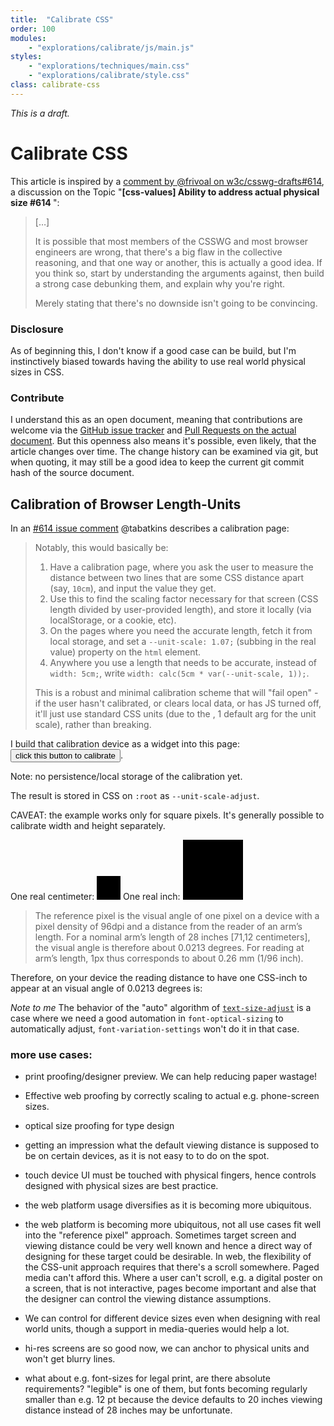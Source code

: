 ```yaml
---
title:  "Calibrate CSS"
order: 100
modules:
    - "explorations/calibrate/js/main.js"
styles:
    - "explorations/techniques/main.css"
    - "explorations/calibrate/style.css"
class: calibrate-css
---
```


*This is a draft.*

# Calibrate CSS

<p>This article is inspired by a
<a href ="https://github.com/w3c/csswg-drafts/issues/614">comment by
@frivoal on w3c/csswg-drafts#614</a>, a discussion on the Topic
"<strong>[css-values] Ability to address actual physical size #614 </strong>":
</p>

<blockquote>
    <p>[…]</p>
    <p>It is possible that most members of the CSSWG and most browser
    engineers are wrong, that there's a big flaw in the collective
    reasoning, and that one way or another, this is actually a good
    idea. If you think so, start by understanding the arguments against,
    then build a strong case debunking them, and explain why you're right.</p>
    <p>Merely stating that there's no downside isn't going to be convincing.</p>
</blockquote>

<h3>Disclosure</h3>
<p>As of beginning this, I don't know if a good case can be build, but
I'm instinctively biased towards having the ability to use real world
physical sizes in CSS.</p>

<h3>Contribute</h3>
<p>I understand this as an open document, meaning that contributions
are welcome via the <a href="https://github.com/graphicore/varla-varfo/issues">GitHub
issue tracker</a> and <a href="https://github.com/graphicore/varla-varfo/blob/main/explorations/calibrate/index.html">Pull
Requests on the actual document</a>. But this openness also means it's
possible, even likely, that the article changes over time. The change
history can be examined via git, but when quoting, it may still be a
good idea to keep the current git commit hash of the source document.
<!-- TODO: include commit hash and link in an automated build step --></p>

<h2>Calibration of Browser Length-Units</h2>

<p>In an <a href="https://github.com/w3c/csswg-drafts/issues/614#issuecomment-611217635">#614
issue comment</a> @tabatkins describes a calibration page:</p>

<blockquote>
<p>Notably, this would basically be:</p>
<ol>
    <li>Have a calibration page, where you ask the user to measure
    the distance between two lines that are some CSS distance apart
    (say, <code>10cm</code>), and input the value they get.</li>
    <li>Use this to find the scaling factor necessary for that screen
    (CSS length divided by user-provided length), and store it locally
    (via localStorage, or a cookie, etc).</li>
    <li>On the pages where you need the accurate length, fetch it from
    local storage, and set a <code>--unit-scale: 1.07;</code> (subbing
    in the real value) property on the <code>html</code> element.</li>
    <li>Anywhere you use a length that needs to be accurate, instead of
    <code>width: 5cm;</code>, write
    <code>width: calc(5cm * var(--unit-scale, 1));</code>.</li>
</ol>
<p>This is a robust and minimal calibration scheme that will
"fail open" - if the user hasn't calibrated, or clears local data, or
has JS turned off, it'll just use standard CSS units (due to the , 1
default arg for the unit scale), rather than breaking.</p>
</blockquote>

<p>I build that calibration device as a widget into this page:<br>
    <button class="ui-init-calibrate">click this button to calibrate</button>.
</p>
<p>Note: no persistence/local storage of the calibration yet.</p>
<p>The result is stored in CSS on <code>:root</code> as <code>--unit-scale-adjust</code>.</p>


<p>CAVEAT: the example works only for square pixels. It's generally
possible to calibrate width and height separately.</p>

<p>
    One real centimeter: <span style="display: inline-block; width: 1cm; height: 1cm; background: black"></span>
    One real inch: <span style="display: inline-block; width: 1in; height: 1in; background: black"></span>
</p>

<blockquote>
The reference pixel is the visual angle of one pixel on a device with
a pixel density of 96dpi and a distance from the reader of an arm’s
length. For a nominal arm’s length of 28 inches [71,12 centimeters], the visual angle
is therefore about 0.0213 degrees. For reading at arm’s length,
1px thus corresponds to about 0.26 mm (1/96 inch).
</blockquote>

Therefore, on your device the reading distance to have one
CSS-inch to appear at an visual angle of 0.0213 degrees is: <span class="insert insert-normal-reading-distance"></span>

<p><em>Note to me</em>
The behavior of the "auto" algorithm of
<a href="https://developer.mozilla.org/en-US/docs/Web/CSS/text-size-adjust"><code>text-size-adjust</code></a>
is a case where we need a good automation in <code>font-optical-sizing</code>
to automatically adjust, <code>font-variation-settings</code> won't do it in that case.

</p>

### more use cases:

* print proofing/designer preview. We can help reducing paper
  wastage!
* Effective web proofing by correctly scaling to actual
  e.g. phone-screen sizes.
* optical size proofing for type design
* getting an impression what the default viewing distance is
  supposed to be on certain devices, as it is not easy to to
  do on the spot.

* touch device UI must be touched with physical fingers,
  hence controls designed with physical sizes are best practice.
* the web platform usage diversifies as it is becoming more ubiquitous.
* the web platform is becoming more ubiquitous, not all use cases
  fit well into the "reference pixel" approach. Sometimes
  target screen and viewing distance could be very well known
  and hence a direct way of designing for these target could be
  desirable. In web, the flexibility of the CSS-unit approach
  requires that there's a scroll somewhere. Paged media can't
  afford this. Where a user can't scroll, e.g. a digital poster
  on a screen, that is not interactive, pages become important
  and alse that the designer can control the viewing distance
  assumptions. <!-- Clames like this need backup! it's also just
  not a good argument yet and may have false statements, definitely
  not all strong points.
  -->
* We can control for different device sizes even when designing
  with real world units, though a support in media-queries would
  help a lot.
* hi-res screens are so good now, we can anchor to physical units
  and won't get blurry lines.
* what about e.g. font-sizes for legal print, are there absolute
  requirements? "legible" is one of them, but fonts becoming regularly
  smaller than e.g. 12 pt because the device defaults to 20 inches
  viewing distance instead of 28 inches may be unfortunate.
